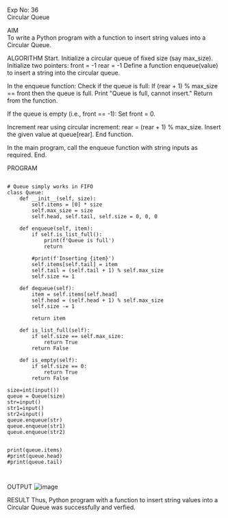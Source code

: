 Exp No: 36  
Circular Queue 

AIM  
To write a Python program with a function to insert string values into a Circular Queue.

ALGORITHM
Start.
Initialize a circular queue of fixed size (say max_size).
Initialize two pointers:
front = -1
rear = -1
Define a function enqueue(value) to insert a string into the circular queue.

In the enqueue function:
Check if the queue is full:
If (rear + 1) % max_size == front then the queue is full.
Print "Queue is full, cannot insert."
Return from the function.

If the queue is empty (i.e., front == -1):
Set front = 0.

Increment rear using circular increment:
rear = (rear + 1) % max_size.
Insert the given value at queue[rear].
End function.

In the main program, call the enqueue function with string inputs as required.
End.

PROGRAM
```

# Queue simply works in FIFO
class Queue:
    def __init__(self, size):
        self.items = [0] * size
        self.max_size = size
        self.head, self.tail, self.size = 0, 0, 0

    def enqueue(self, item):
        if self.is_list_full():
            print(f'Queue is full')
            return

        #print(f'Inserting {item}')
        self.items[self.tail] = item
        self.tail = (self.tail + 1) % self.max_size
        self.size += 1

    def dequeue(self):
        item = self.items[self.head]
        self.head = (self.head + 1) % self.max_size
        self.size -= 1

        return item

    def is_list_full(self):
        if self.size == self.max_size:
            return True
        return False

    def is_empty(self):
        if self.size == 0:
            return True
        return False

size=int(input())
queue = Queue(size)
str=input()
str1=input()
str2=input()
queue.enqueue(str)
queue.enqueue(str1)
queue.enqueue(str2)

    
print(queue.items)
#print(queue.head)
#print(queue.tail)



```

OUTPUT
![image](https://github.com/user-attachments/assets/b6fea67e-1078-48b4-905a-773aa1b6890b)

RESULT
Thus, Python program with a function to insert string values into a Circular Queue was successfully and verfied.

